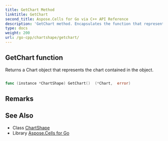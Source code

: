 ```yaml
---
title: GetChart Method 
linktitle: GetChart
second_title: Aspose.Cells for Go via C++ API Reference
description: 'GetChart method. Encapsulates the function that represents getchart in Go.'
type: docs
weight: 200
url: /go-cpp/chartshape/getchart/
---
```


## GetChart function

Returns a Chart object that represents the chart contained in the object.

```go

func (instance *ChartShape) GetChart()  (*Chart,  error) 

```

## Remarks


## See Also

* Class [ChartShape](../)
* Library [Aspose.Cells for Go](../../)
